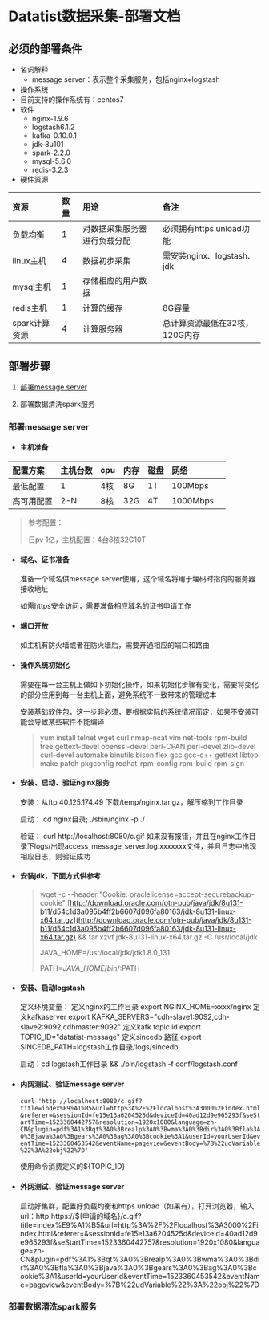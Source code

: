 # Datatist数据采集-部署文档

## 必须的部署条件

* 名词解释
  * message server：表示整个采集服务，包括nginx+logstash
* 操作系统
* 目前支持的操作系统有：centos7
* 软件
  * nginx-1.9.6
  * logstash6.1.2
  * kafka-0.10.0.1
  * jdk-8u101
  * spark-2.2.0
  * mysql-5.6.0
  * redis-3.2.3
* 硬件资源

| 资源 | 数量 | 用途 | 备注 |
| :--- | :--- | :--- | :--- |
| 负载均衡 | 1 | 对数据采集服务器进行负载分配 | 必须拥有https unload功能 |
| linux主机 | 4 | 数据初步采集 | 需安装nginx、logstash、jdk |
| mysql主机 | 1 | 存储相应的用户数据 | |
| redis主机 | 1 | 计算的缓存 | 8G容量 |
| spark计算资源 | 4 | 计算服务器 | 总计算资源最低在32核，120G内存 |

## 部署步骤

1. [部署message server](#部署message-server)

2. 部署数据清洗spark服务


### 部署message server

* #### 主机准备

| 配置方案 | 主机台数 | cpu | 内存 | 磁盘 | 网络 | |
| :--- | :--- | :--- | :--- | :--- | :--- | :--- |
| 最低配置 | 1 | 4核 | 8G | 1T | 100Mbps | |
| 高可用配置 | 2-N | 8核 | 32G | 4T | 1000Mbps | |

> 参考配置：
>
> 日pv 1亿，主机配置：4台8核32G10T

* #### 域名、证书准备

	准备一个域名供message server使用，这个域名将用于埋码时指向的服务器接收地址

	如需https安全访问，需要准备相应域名的证书申请工作

* #### 端口开放

	如主机有防火墙或者在防火墙后，需要开通相应的端口和路由

* #### 操作系统初始化

	需要在每一台主机上做如下初始化操作，如果初始化步骤有变化，需要将变化的部分应用到每一台主机上面，避免系统不一致带来的管理成本

	安装基础软件包，这一步非必须，要根据实际的系统情况而定，如果不安装可能会导致某些软件不能编译

	> yum install telnet wget curl nmap-ncat vim net-tools rpm-build tree gettext-devel openssl-devel perl-CPAN perl-devel zlib-devel curl-devel automake binutils bison flex gcc gcc-c++ gettext libtool make patch pkgconfig redhat-rpm-config rpm-build rpm-sign

* #### 安装、启动、验证nginx服务

	安装：从ftp 40.125.174.49 下载/temp/nginx.tar.gz，解压缩到工作目录

	启动：
	cd nginx目录;
	./sbin/nginx -p ./

	验证：
	curl http://localhost:8080/c.gif
	如果没有报错，并且在nginx工作目录下logs/出现access_message_server.log.xxxxxxx文件，并且日志中出现相应日志，则验证成功

* #### 安装jdk，下面方式供参考

	> wget -c --header "Cookie: oraclelicense=accept-securebackup-cookie" [http://download.oracle.com/otn-pub/java/jdk/8u131-b11/d54c1d3a095b4ff2b6607d096fa80163/jdk-8u131-linux-x64.tar.gz](http://download.oracle.com/otn-pub/java/jdk/8u131-b11/d54c1d3a095b4ff2b6607d096fa80163/jdk-8u131-linux-x64.tar.gz) && tar xzvf jdk-8u131-linux-x64.tar.gz -C /usr/local/jdk
	>
	> JAVA\_HOME=/usr/local/jdk/jdk1.8.0\_131
	>
	> PATH=$JAVA\_HOME/bin/:$PATH

* #### 安装、启动logstash

	定义环境变量：
		定义nginx的工作目录
		export NGINX_HOME=xxxx/nginx
		定义kafkaserver
		export KAFKA_SERVERS="cdh-slave1:9092,cdh-slave2:9092,cdhmaster:9092"
		定义kafk topic id
		export TOPIC_ID="datatist-message"
		定义sincedb 路径
		export SINCEDB_PATH=logstash工作目录/logs/sincedb

	启动：cd logstash工作目录 && ./bin/logstash -f conf/logstash.conf


* #### 内网测试、验证message server

	```curl 'http://localhost:8080/c.gif?title=index%E9%A1%B5&url=http%3A%2F%2Flocalhost%3A3000%2Findex.html&referer=&sessionId=fe15e13a6204525d&deviceId=40ad12d9e965293f&seStartTime=1523360442757&resolution=1920x1080&language=zh-CN&plugin=pdf%3A1%3Bqt%3A0%3Brealp%3A0%3Bwma%3A0%3Bdir%3A0%3Bfla%3A0%3Bjava%3A0%3Bgears%3A0%3Bag%3A0%3Bcookie%3A1&userId=yourUserId&eventTime=1523360453542&eventName=pageview&eventBody=%7B%22udVariable%22%3A%22obj%22%7D'```

	使用命令消费定义的${TOPIC_ID}


* #### 外网测试、验证message server

	启动好集群，配置好负载均衡和https unload（如果有），打开浏览器，输入url：http|https://${申请的域名}/c.gif?title=index%E9%A1%B5&url=http%3A%2F%2Flocalhost%3A3000%2Findex.html&referer=&sessionId=fe15e13a6204525d&deviceId=40ad12d9e965293f&seStartTime=1523360442757&resolution=1920x1080&language=zh-CN&plugin=pdf%3A1%3Bqt%3A0%3Brealp%3A0%3Bwma%3A0%3Bdir%3A0%3Bfla%3A0%3Bjava%3A0%3Bgears%3A0%3Bag%3A0%3Bcookie%3A1&userId=yourUserId&eventTime=1523360453542&eventName=pageview&eventBody=%7B%22udVariable%22%3A%22obj%22%7D

### 部署数据清洗spark服务
